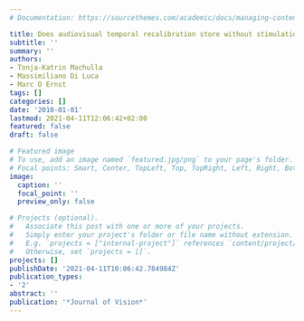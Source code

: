 ```yaml
---
# Documentation: https://sourcethemes.com/academic/docs/managing-content/

title: Does audiovisual temporal recalibration store without stimulation?
subtitle: ''
summary: ''
authors:
- Tonja-Katrin Machulla
- Massimiliano Di Luca
- Marc O Ernst
tags: []
categories: []
date: '2010-01-01'
lastmod: 2021-04-11T12:06:42+02:00
featured: false
draft: false

# Featured image
# To use, add an image named `featured.jpg/png` to your page's folder.
# Focal points: Smart, Center, TopLeft, Top, TopRight, Left, Right, BottomLeft, Bottom, BottomRight.
image:
  caption: ''
  focal_point: ''
  preview_only: false

# Projects (optional).
#   Associate this post with one or more of your projects.
#   Simply enter your project's folder or file name without extension.
#   E.g. `projects = ["internal-project"]` references `content/project/deep-learning/index.md`.
#   Otherwise, set `projects = []`.
projects: []
publishDate: '2021-04-11T10:06:42.784984Z'
publication_types:
- '2'
abstract: ''
publication: '*Journal of Vision*'
---
```

